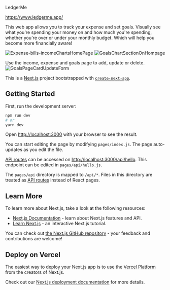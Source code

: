 LedgerMe

https://www.ledgerme.app/

This web app allows you to track your expense and set goals. Visually see what you're spending your money on and how much you're spending, whether you're over or under your monthly budget. Which will help you become more financially aware!


![Expense-bills-incomeChartsHomePage](https://user-images.githubusercontent.com/95643884/164040376-a842df3c-748f-4f47-b08e-8bc0619c5bc2.png)
![GoalsChartSectionOnHompage](https://user-images.githubusercontent.com/95643884/164040508-58979359-b6e5-4aa3-a738-dc54f5f04356.png)

Use the income, expense and goals page to add, update or delete.
![GoalsPageCardUpdateForm](https://user-images.githubusercontent.com/95643884/164040659-9439e346-6bf8-4bb2-a889-3467450606c9.png)


This is a [Next.js](https://nextjs.org/) project bootstrapped with [`create-next-app`](https://github.com/vercel/next.js/tree/canary/packages/create-next-app).

## Getting Started

First, run the development server:

```bash
npm run dev
# or
yarn dev
```

Open [http://localhost:3000](http://localhost:3000) with your browser to see the result.

You can start editing the page by modifying `pages/index.js`. The page auto-updates as you edit the file.

[API routes](https://nextjs.org/docs/api-routes/introduction) can be accessed on [http://localhost:3000/api/hello](http://localhost:3000/api/hello). This endpoint can be edited in `pages/api/hello.js`.

The `pages/api` directory is mapped to `/api/*`. Files in this directory are treated as [API routes](https://nextjs.org/docs/api-routes/introduction) instead of React pages.

## Learn More

To learn more about Next.js, take a look at the following resources:

- [Next.js Documentation](https://nextjs.org/docs) - learn about Next.js features and API.
- [Learn Next.js](https://nextjs.org/learn) - an interactive Next.js tutorial.

You can check out [the Next.js GitHub repository](https://github.com/vercel/next.js/) - your feedback and contributions are welcome!

## Deploy on Vercel

The easiest way to deploy your Next.js app is to use the [Vercel Platform](https://vercel.com/new?utm_medium=default-template&filter=next.js&utm_source=create-next-app&utm_campaign=create-next-app-readme) from the creators of Next.js.

Check out our [Next.js deployment documentation](https://nextjs.org/docs/deployment) for more details.
